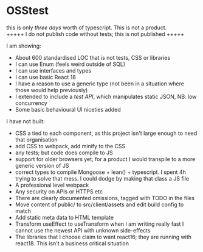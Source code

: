 # OSStest
this is only *three days* worth of typescript.  This is not a product.  
+++++ I do not publish code without tests; this is not published +++++

I am showing:
* About 600 standardised LOC that is not tests, CSS or libraries 
* I can use Enum (feels weird outside of SQL)
* I can use interfaces and types
* I can use basic React 18
* I have a reason to use a generic type (not been in a situation where those would help previously)
* I extended to include a *test API*, which manipulates static JSON, NB: low concurrency
* Some basic behavioural UI niceties added

I have not built:
* CSS a tied to each component, as this project isn't large enough to need that organisation
* add CSS to webpack, add minify to the CSS
* any tests; but code does compile to JS
* support for older browsers yet; for a product I would transpile to a more generic version of JS
* correct types to compile Mongoose + lean() + typescript.  I spent 4h trying to solve that mess.  I could dodge by making that class a JS file
* A professional level webpack
* Any security on APIs or HTTPS etc
* There are clearly documented omissions, tagged with TODO in the files
* Move content of public/  to src/client/assets and edit build config to match
* Add static meta data to HTML template
* Transform useEffect to useTransform when I am writing really fast I cannot use the newest API with unknown side-effects 
* The libraries that I choose claim to want react16; they are running with react18.  This isn't a business critical situation

